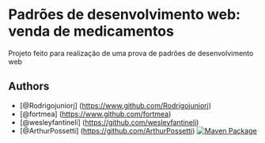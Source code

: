 # Padrões de desenvolvimento web: venda de medicamentos
Projeto feito para realização de uma prova de padrões de desenvolvimento web

## Authors
- [@Rodrigojuniorj] (https://www.github.com/Rodrigojuniorj)
- [@fortmea] (https://www.github.com/fortmea)
- [@wesleyfantineli] (https://github.com/wesleyfantineli)
- [@ArthurPossetti] (https://github.com/ArthurPossetti)
[![Maven Package](https://github.com/Rodrigojuniorj/venda_de_medicamentos/actions/workflows/maven-publish.yml/badge.svg)](https://github.com/Rodrigojuniorj/venda_de_medicamentos/actions/workflows/maven-publish.yml)
